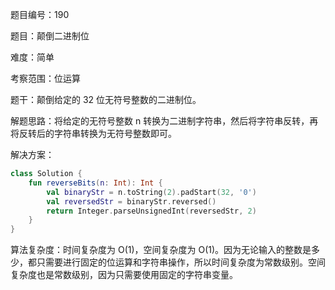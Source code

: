 题目编号：190

题目：颠倒二进制位

难度：简单

考察范围：位运算

题干：颠倒给定的 32 位无符号整数的二进制位。

解题思路：将给定的无符号整数 n 转换为二进制字符串，然后将字符串反转，再将反转后的字符串转换为无符号整数即可。

解决方案：

```kotlin
class Solution {
    fun reverseBits(n: Int): Int {
        val binaryStr = n.toString(2).padStart(32, '0')
        val reversedStr = binaryStr.reversed()
        return Integer.parseUnsignedInt(reversedStr, 2)
    }
}
```

算法复杂度：时间复杂度为 O(1)，空间复杂度为 O(1)。因为无论输入的整数是多少，都只需要进行固定的位运算和字符串操作，所以时间复杂度为常数级别。空间复杂度也是常数级别，因为只需要使用固定的字符串变量。